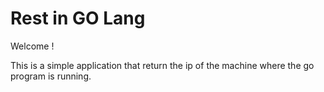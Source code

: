 # Rest in GO Lang

Welcome !

This is a simple application that return the ip of the machine where the go program is running.
